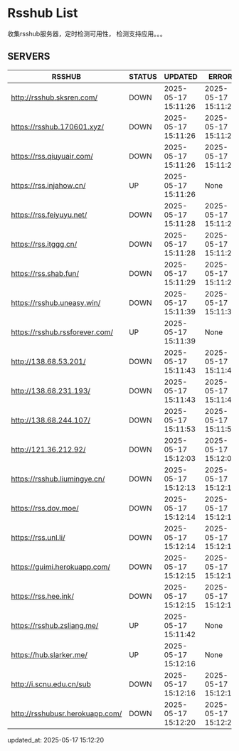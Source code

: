 # Rsshub List

收集rsshub服务器，定时检测可用性， 检测支持应用。。。


## SERVERS

|  RSSHUB   | STATUS  | UPDATED  | ERROR  | TWITTER |  
|  ----  | ----  | ----  | ----  | ---- |  
| http://rsshub.sksren.com/ | DOWN | 2025-05-17 15:11:26 | 2025-05-17 15:11:26 |  
| https://rsshub.170601.xyz/ | DOWN | 2025-05-17 15:11:26 | 2025-05-17 15:11:26 |  
| https://rss.qiuyuair.com/ | DOWN | 2025-05-17 15:11:26 | 2025-05-17 15:11:26 |  
| https://rss.injahow.cn/ | UP | 2025-05-17 15:11:26 | None ||  
| https://rss.feiyuyu.net/ | DOWN | 2025-05-17 15:11:28 | 2025-05-17 15:11:28 |  
| https://rss.itggg.cn/ | DOWN | 2025-05-17 15:11:28 | 2025-05-17 15:11:28 |  
| https://rss.shab.fun/ | DOWN | 2025-05-17 15:11:29 | 2025-05-17 15:11:29 |  
| https://rsshub.uneasy.win/ | DOWN | 2025-05-17 15:11:39 | 2025-05-17 15:11:39 |  
| https://rsshub.rssforever.com/ | UP | 2025-05-17 15:11:39 | None ||  
| http://138.68.53.201/ | DOWN | 2025-05-17 15:11:43 | 2025-05-17 15:11:43 |  
| http://138.68.231.193/ | DOWN | 2025-05-17 15:11:43 | 2025-05-17 15:11:43 |  
| http://138.68.244.107/ | DOWN | 2025-05-17 15:11:53 | 2025-05-17 15:11:53 |  
| http://121.36.212.92/ | DOWN | 2025-05-17 15:12:03 | 2025-05-17 15:12:03 |  
| https://rsshub.liumingye.cn/ | DOWN | 2025-05-17 15:12:13 | 2025-05-17 15:12:13 |  
| https://rss.dov.moe/ | DOWN | 2025-05-17 15:12:14 | 2025-05-17 15:12:14 |  
| https://rss.unl.li/ | DOWN | 2025-05-17 15:12:14 | 2025-05-17 15:12:14 |  
| https://guimi.herokuapp.com/ | DOWN | 2025-05-17 15:12:15 | 2025-05-17 15:12:15 |  
| https://rss.hee.ink/ | DOWN | 2025-05-17 15:12:15 | 2025-05-17 15:12:15 |  
| https://rsshub.zsliang.me/ | UP | 2025-05-17 15:11:42 | None |OK|  
| https://hub.slarker.me/ | UP | 2025-05-17 15:12:16 | None ||  
| http://i.scnu.edu.cn/sub | DOWN | 2025-05-17 15:12:16 | 2025-05-17 15:12:16 |  
| http://rsshubusr.herokuapp.com/ | DOWN | 2025-05-17 15:12:20 | 2025-05-17 15:12:20 |  
  

updated_at: 2025-05-17 15:12:20  
